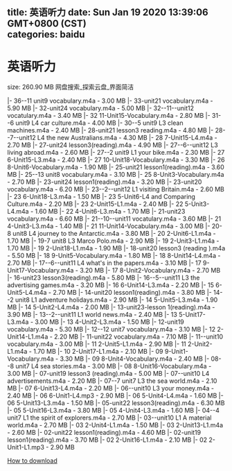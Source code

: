 
title: 英语听力
date: Sun Jan 19 2020 13:39:06 GMT+0800 (CST)    
categories: baidu
---

# 英语听力
size: 260.90 MB
 网盘搜索_探索云盘_界面简洁
 
|- 36--11 unit9 vocabulary.m4a - 3.00 MB
|- 33-unit21 vocabulary.m4a - 5.90 MB
|- 32-unit24 vocabulary.m4a - 5.00 MB
|- 32--11--unit12 vocatulary.m4a - 3.40 MB
|- 32 11-Unit15-Vocabulary.m4a - 2.80 MB
|- 31--6 unit9 L4 car culture.m4a - 4.00 MB
|- 30--5 unit9 L3 clean machines.m4a - 2.40 MB
|- 28-unit21 lesson3 reading.m4a - 4.80 MB
|- 28--7--unit12 L4 the new Australians.m4a - 4.30 MB
|- 28 7-Unit15-L4.m4a - 2.70 MB
|- 27-unit24 lesson3(reading).m4a - 4.90 MB
|- 27--6--unit12 L3 living abroad.m4a - 2.60 MB
|- 27--2 unit9 L1 your bike.m4a - 2.30 MB
|- 27 6-Unit15-L3.m4a - 2.40 MB
|- 27 10-Unit18-Vocabulary.m4a - 3.30 MB
|- 26 8-Unit6-Vocabulary.m4a - 1.90 MB
|- 25-unit21 lesson1(reading).m4a - 3.60 MB
|- 25--13 unit8 vocabulary.m4a - 3.10 MB
|- 25 8-Unit3-Vocabulary.m4a - 2.70 MB
|- 23-unit24 lesson1(reading).m4a - 3.20 MB
|- 23-unit20 vocabulary.m4a - 6.20 MB
|- 23--2--unit12 L1 visiting Britain.m4a - 2.60 MB
|- 23 6-Unit18-L3.m4a - 1.50 MB
|- 23 5-Unit6-L4 and Comparing Culture.m4a - 2.20 MB
|- 23 2-Unit15-L1.m4a - 2.40 MB
|- 22 5-Unit3-L4.m4a - 1.60 MB
|- 22 4-Unit6-L3.m4a - 1.70 MB
|- 21-unit23 vocabulary.m4a - 6.60 MB
|- 21--10--unit11 vocatulary.m4a - 3.60 MB
|- 21 4-Unit3-L3.m4a - 1.40 MB
|- 21 11-Unit14-Vocabulary.m4a - 3.00 MB
|- 20-8 unit8 L4 journey to the Antarctic.m4a - 3.80 MB
|- 20 2-Unit6-L1.m4a - 1.70 MB
|- 19-7 unit8 L3 Marco Polo.m4a - 2.90 MB
|- 19 2-Unit3-L1.m4a - 1.70 MB
|- 19 2-Unit18-L1.m4a - 1.90 MB
|- 18-unit20 lesson3 (reading ).m4a - 5.50 MB
|- 18 9-Unit5-Vocabulary.m4a - 1.80 MB
|- 18 8-Unit14-L4.m4a - 2.70 MB
|- 17--6--unit11 L4 what's in the papers.m4a - 3.10 MB
|- 17 9-Unit17-Vocabulary.m4a - 3.20 MB
|- 17 8-Unit2-Vocabulary.m4a - 2.70 MB
|- 16-unit23 lesson3(reading).m4a - 5.80 MB
|- 16--5--unit11 L3 the advertising games.m4a - 3.20 MB
|- 16 6-Unit14-L3.m4a - 2.20 MB
|- 15 6-Unit5-L4.m4a - 2.70 MB
|- 14-unit20 lesson1(reading).m4a - 3.80 MB
|- 14--2 unit8 L1 adventure holidays.m4a - 2.90 MB
|- 14 5-Unit5-L3.m4a - 1.90 MB
|- 14 5-Unit2-L4.m4a - 2.00 MB
|- 13-unit23-lesson 1(reading).m4a - 3.90 MB
|- 13--2--unit11 L1 world news.m4a - 2.40 MB
|- 13 5-Unit17-L3.m4a - 3.00 MB
|- 13 4-Unit2-L3.m4a - 1.50 MB
|- 12-unit19 vocabulary.m4a - 5.30 MB
|- 12--12 unit7 vocabulary.m4a - 3.10 MB
|- 12 2-Unit14-L1.m4a - 2.20 MB
|- 11-unit22 vocabulary.m4a - 7.10 MB
|- 11--unit10 vocabulary.m4a - 3.00 MB
|- 11 2-Unit5-L1.m4a - 2.90 MB
|- 11 2-Unit2-L1.m4a - 1.70 MB
|- 10 2-Unit17-L1.m4a - 2.10 MB
|- 09 9-Unit1-Vocabulary.m4a - 3.30 MB
|- 09 8-Unit4-Vocabulary.m4a - 2.40 MB
|- 08--8 unit7 L4 sea stories.m4a - 3.00 MB
|- 08 8-Unit16-Vocabulary.m4a - 3.00 MB
|- 07-unit19 lesson3 (reading).m4a - 5.00 MB
|- 07--unit10 L4 advertisements.m4a - 2.20 MB
|- 07--7 unit7 L3 the sea world.m4a - 2.10 MB
|- 07 6-Unit13-L4.m4a - 2.20 MB
|- 06--unit10 L3 your money.m4a - 2.40 MB
|- 06 6-Unit1-L4.mp3 - 2.90 MB
|- 06 5-Unit4-L4.m4a - 1.60 MB
|- 06 5-Unit13-L3.m4a - 1.50 MB
|- 05-unit22 lesson3(reading).m4a - 6.30 MB
|- 05 5-Unit16-L3.m4a - 3.80 MB
|- 05 4-Unit4-L3.m4a - 1.60 MB
|- 04--4 unit7 L1 the spirit of explorers.m4a - 2.70 MB
|- 03--unit10 L1 A material world.m4a - 2.70 MB
|- 03 2-Unit4-L1.m4a - 1.50 MB
|- 03 2-Unit13-L1.m4a - 2.60 MB
|- 02-unit22 lesson1(reading).m4a - 4.60 MB
|- 02-unit19 lesson1(reading).m4a - 3.70 MB
|- 02 2-Unit16-L1.m4a - 2.10 MB
|- 02 2-Unit1-L1.mp3 - 2.90 MB

[How to download](https://bpcam.bemobtrk.com/go/2ceec3aa-1ca2-46d6-b9ff-aaa5c184517c?jno=273)